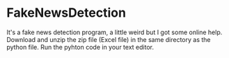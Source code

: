 # FakeNewsDetection
It's a fake news detection program, a little weird but I got some online help.
Download and unzip the zip file (Excel file) in the same directory as the python file.
Run the pyhton code in your text editor.
